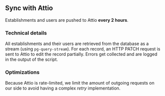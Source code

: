 ## Sync with Attio
Establishments and users are pushed to Attio **every 2 hours**.

### Technical details
All establishments and their users are retrieved from the database as a stream
(using `pg-query-stream`). For each record, an HTTP PATCH request is sent to
Attio to edit the record partially. Errors get collected and are logged in the
output of the script.

### Optimizations
Because Attio is rate-limited, we limit the amount of outgoing requests on our
side to avoid having a complex _retry_ implementation.
